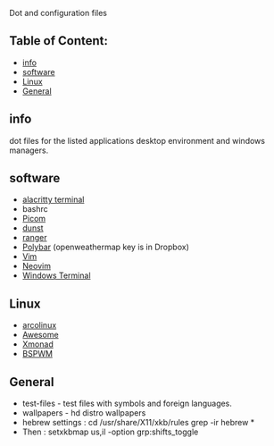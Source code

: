 
Dot and configuration files
## Table of Content:
* [info](#info)
* [software](#software)
* [Linux](#Linux)
* [General](#General)

##  info
dot files for the listed applications desktop environment and windows managers.

## software
* [alacritty terminal](https://github.com/alacritty/alacritty)
* bashrc
* [Picom](https://github.com/yshui/picom)
* [dunst](https://dunst-project.org/)
* [ranger](https://github.com/ranger/ranger)
* [Polybar](https://polybar.github.io/) (openweathermap key is in Dropbox)
* [Vim](https://github.com/vim/vim)
* [Neovim](https://github.com/neovim/neovim)
* [Windows Terminal](https://github.com/Microsoft/Terminal)

## Linux
* [arcolinux](https://arcolinux.info/)
* [Awesome](https://awesomewm.org/)
* [Xmonad](https://xmonad.org/)
* [BSPWM](https://github.com/baskerville/bspwm)

## General
* test-files - test files with symbols and foreign languages.
* wallpapers - hd distro wallpapers
* hebrew settings : cd /usr/share/X11/xkb/rules grep -ir hebrew *
* Then : setxkbmap us,il -option grp:shifts_toggle
